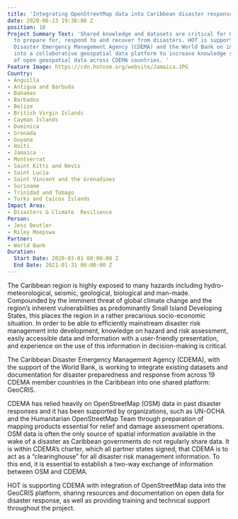 ```yaml
---
title: 'Integrating OpenStreetMap data into Caribbean disaster response efforts: GeoCRIS'
date: 2020-06-23 19:36:00 Z
position: 18
Project Summary Text: 'Shared knowledge and datasets are critical for Caribbean nations
  to prepare for, respond to and recover from disasters. HOT is supporting the Caribbean
  Disaster Emergency Management Agency (CDEMA) and the World Bank on integrating OpenStreetMap
  into a collaborative geospatial data platform to increase knowledge share and use
  of open geospatial data across CDEMA countries. '
Feature Image: https://cdn.hotosm.org/website/Jamaica.JPG
Country:
- Anguilla
- Antigua and Barbuda
- Bahamas
- Barbados
- Belize
- British Virgin Islands
- Cayman Islands
- Dominica
- Grenada
- Guyana
- Haiti
- Jamaica
- Montserrat
- Saint Kitts and Nevis
- Saint Lucia
- Saint Vincent and the Grenadines
- Suriname
- Trinidad and Tobago
- Turks and Caicos Islands
Impact Area:
- Disasters & Climate  Resilience
Person:
- Jess Beutler
- Riley Moepswa
Partner:
- World Bank
Duration:
  Start Date: 2020-03-01 00:00:00 Z
  End Date: 2021-01-31 00:00:00 Z
---
```


The Caribbean region is highly exposed to many hazards including hydro-meteorological, seismic, geological, biological and man-made. Compounded by the imminent threat of global climate change and the region’s inherent vulnerabilities as predominantly Small Island Developing States, this places the region in a rather precarious socio-economic situation. In order to be able to efficiently mainstream disaster risk management into development, knowledge on hazard and risk assessment, easily accessible data and information with a user-friendly presentation, and experience on the use of this information in decision-making is critical. 

The Caribbean Disaster Emergency Management Agency (CDEMA), with the support of the World Bank, is working to integrate existing datasets and documentation for disaster preparedness and response from across 19 CDEMA member countries in the Caribbean into one shared platform: GeoCRIS. 

CDEMA has relied heavily on OpenStreetMap (OSM) data in past disaster responses and it has been supported by organizations, such as UN-OCHA and the Humanitarian OpenStreetMap Team through preparation of mapping products essential for relief and damage assessment operations. OSM data is often the only source of spatial information available in the wake of a disaster as Caribbean governments do not regularly share data. It is within CDEMA’s charter, which all partner states signed, that CDEMA is to act as a “clearinghouse” for all disaster risk management information. To this end, it is essential to establish a two-way exchange of information between OSM and CDEMA.

HOT is supporting CDEMA with integration of OpenStreetMap data into the GeoCRIS platform, sharing resources and documentation on open data for disaster response, as well as providing training and technical support throughout the project. 